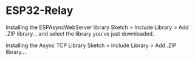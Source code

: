 # ESP32-Relay

Installing the ESPAsyncWebServer library
Sketch > Include Library > Add .ZIP library… and select the library you’ve just downloaded.

Installing the Async TCP Library
 Sketch > Include Library > Add .ZIP library…
